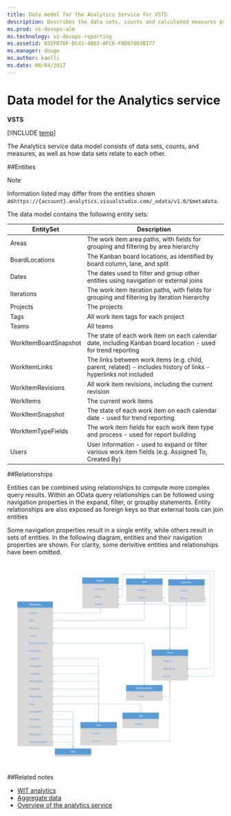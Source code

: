 ```yaml
---
title: Data model for the Analytics Service for VSTS  
description: Describes the data sets, counts and calculated measures provided with the Analytics service for Visual Studio Team Services (VSTS) 
ms.prod: vs-devops-alm
ms.technology: vs-devops-reporting
ms.assetid: 032FB76F-DC43-4863-AFC6-F8D67963B177  
ms.manager: douge
ms.author: kaelli
ms.date: 08/04/2017
---
```


# Data model for the Analytics service  

**VSTS**  

[!INCLUDE [temp](../_shared/analytics-preview.md)]


The Analytics service data model consists of data sets, counts, and measures, as well as how data sets relate to each other.  

##Entities  

>[!NOTE]  
>Information listed may differ from the entities shown as```https://{account}.analytics.visualstudio.com/_odata/v1.0/$metadata```.  

The data model contains the following entity sets:  

| EntitySet | Description|  
|--------|------------|  
|Areas | The work item area paths, with fields for grouping and filtering by area hierarchy |  
|BoardLocations | The Kanban board locations, as identified by board column, lane, and split |  
|Dates | The dates used to filter and group other entities using navigation or external joins|  
|Iterations | The work item iteration paths, with fields for grouping and filtering by iteration hierarchy |  
|Projects | The projects|  
|Tags | All work item tags for each project|  
|Teams | All teams|  
|WorkItemBoardSnapshot | The state of each work item on each calendar date, including Kanban board location - used for trend reporting|  
|WorkItemLinks | The links between work items (e.g. child, parent, related) - includes history of links - hyperlinks not included  
|WorkItemRevisions | All work item revisions, including the current revision|  
|WorkItems | The current work items|  
|WorkItemSnapshot | The state of each work item on each calendar date - used for trend reporting|  
|WorkItemTypeFields | The work item fields for each work item type and process - used for report building|  
|Users | User information - used to expand or filter various work item fields (e.g. Assigned To, Created By)|  

##Relationships

Entities can be combined using relationships to compute more complex query results. Within an OData query relationships can be followed using navigation properties in the expand, filter, or groupby statements. Entity relationships are also exposed as foreign keys so that external tools can join entities

Some navigation properties result in a single entity, while others result in sets of entities. In the following diagram, entities and their navigation properties are shown.  For clarity, some derivitive entities and relationships have been omitted.

![Analytics Service Data Model](_img/datamodel.png)


##Related notes 

- [WIT analytics](wit-analytics.md)  
- [Aggregate data](aggregated-data-analytics.md)
- [Overview of the analytics service](overview-analytics-service.md)


